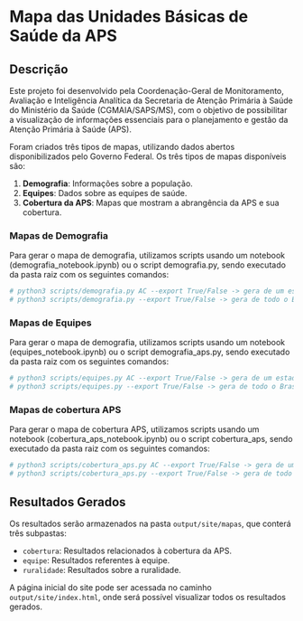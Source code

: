 # Mapa das Unidades Básicas de Saúde da APS

## Descrição

Este projeto foi desenvolvido pela Coordenação-Geral de Monitoramento, Avaliação e Inteligência Analítica da Secretaria de Atenção Primária à Saúde do Ministério da Saúde (CGMAIA/SAPS/MS), com o objetivo de possibilitar a visualização de informações essenciais para o planejamento e gestão da Atenção Primária à Saúde (APS). 

Foram criados três tipos de mapas, utilizando dados abertos disponibilizados pelo Governo Federal. Os três tipos de mapas disponíveis são:

1. **Demografia**: Informações sobre a população.
2. **Equipes**: Dados sobre as equipes de saúde.
3. **Cobertura da APS**: Mapas que mostram a abrangência da APS e sua cobertura.

### Mapas de Demografia

Para gerar o mapa de demografia, utilizamos scripts usando um notebook (demografia_notebook.ipynb) ou o script demografia.py, sendo executado da pasta raiz com os seguintes comandos:

``` python
# python3 scripts/demografia.py AC --export True/False -> gera de um estado específico
# python3 scripts/demografia.py --export True/False -> gera de todo o Brasil
```

### Mapas de Equipes

Para gerar o mapa de demografia, utilizamos scripts usando um notebook (equipes_notebook.ipynb) ou o script demografia_aps.py, sendo executado da pasta raiz com os seguintes comandos:

``` python
# python3 scripts/equipes.py AC --export True/False -> gera de um estado específico
# python3 scripts/equipes.py --export True/False -> gera de todo o Brasil
```

### Mapas de cobertura APS

Para gerar o mapa de cobertura APS, utilizamos scripts usando um notebook (cobertura_aps_notebook.ipynb) ou o script cobertura_aps, sendo executado da pasta raiz com os seguintes comandos:

``` python
# python3 scripts/cobertura_aps.py AC --export True/False -> gera de um estado específico
# python3 scripts/cobertura_aps.py --export True/False -> gera de todo o Brasil
```

## Resultados Gerados

Os resultados serão armazenados na pasta `output/site/mapas`, que conterá três subpastas:

- `cobertura`: Resultados relacionados à cobertura da APS.
- `equipe`: Resultados referentes à equipe.
- `ruralidade`: Resultados sobre a ruralidade.

A página inicial do site pode ser acessada no caminho `output/site/index.html`, onde será possível visualizar todos os resultados gerados.
